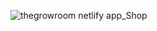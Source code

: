 ![thegrowroom netlify app_Shop](https://user-images.githubusercontent.com/105445990/184558454-356766b4-dabd-4810-9c2d-f30bbbd4f0ed.png)